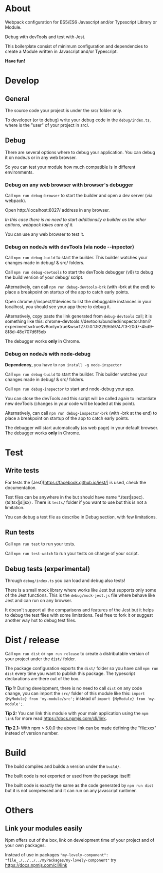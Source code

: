 ﻿# About

Webpack configuration for ES5/ES6 Javascript and/or Typescript Library or Module. 

Debug with devTools and test with Jest.

This boilerplate consist of minimum configuration and dependencies to create a Module written in Javascript and/or Typescript.

**Have fun!**

# Develop

## General

The source code your project is under the src/ folder only.

To developer (or to debug) write your debug code in the `debug/index.ts`, where is the "user" of your project in src/.
 
## Debug

There are several options where to debug your application. You can debug it on nodeJs or in any web browser. 

So you can test your module how much compatible is in different environments.  

### Debug on any web browser with browser's debugger

Call `npm run debug-browser` to start the builder and open a dev server (via webpack). 
 
Open http://localhost:8027/ address in any browser. 

_In this case there is no need to start additionally a builder as the other options, webpack takes care of it._

You can use any web browser to test it.

### Debug on nodeJs with devTools (via node --inpector)

Call `npm run debug-build` to start the builder. This builder watches your changes made in debug/ & src/ folders.
 
Call `npm run debug-devtools` to start the devTools debugger (v8) to debug the build version of your debug/ script.

Alternatively, can call `npm run debug-devtools-brk` (with -brk at the end) to place a breakpoint on startup of the app to catch early points.

Open chrome://inspect/#devices to list the debuggable instances in your localhost, you should see your app there to debug it. 

Alternatively, copy paste the link generated from `debug-devtools` call;
it is something like this: chrome-devtools://devtools/bundled/inspector.html?experiments=true&v8only=true&ws=127.0.0.1:9229/659747f3-20d7-45d9-8f8d-48c707d6f5eb 
 
The debugger works **only** in Chrome. 

### Debug on nodeJs with node-debug

**Dependency**, you have to `npm install -g node-inspector`

Call `npm run debug-build` to start the builder. This builder watches your changes made in debug/ & src/ folders.

Call `npm run debug-inspector` to start and node-debug your app.

You can close the devTools and this script will be called again to instantiate new devTools (changes in your code will be loaded at this point).

Alternatively, can call `npm run debug-inspector-brk` (with -brk at the end) to place a breakpoint on startup of the app to catch early points.

The debugger will start automatically (as web page) in your default browser. The debugger works **only** in Chrome. 

# Test

## Write tests

For tests the (Jest)[https://facebook.github.io/jest/] is used, check the documentation.

Test files can be anywhere in the but should have name *.(test|spec).(ts|tsx|js|jsx) . There is `tests/` folder if you want to use but this is not a limitation.
 
You can debug a test file as describe in Debug section, with few limitations.

## Run tests

Call `npm run test` to run your tests.

Call `npm run test-watch` to run your tests on change of your script.

## Debug tests (experimental)

Through `debug/index.ts` you can load and debug also tests! 

There is a small mock library where works like Jest but supports only some of the Jest functions. This is the `debug/mock-jest.js` file where behave like Jest and can run on any browser. 

It doesn't support all the comparisons and features of the Jest but it helps to debug the test files with some limitations. Feel free to fork it or suggest another way hot to debug test files. 

# Dist / release

Call `npm run dist` or `npm run release` 
to create a distributable version of your project 
under the `dist/` folder.

The package configuration exports the `dist/` folder so you have call `npm run dist` every time you want to publish this package. The typescript declarations are there out of the box.

**Tip 1:** During development, there is no need to call `dist` on any code change, you can import the `src/` folder of this module like this: `import {MyModule} from 'my-module/src';` instead of `import {MyModule} from 'my-module';`.

**Tip 2:** You can link this module with your main application using the `npm link` for more read https://docs.npmjs.com/cli/link.

**Tip 2.1:** With npm > 5.0.0 the above link can be made defining the "file:xxx" instead of version number.

# Build

The build compiles and builds a version under the `build/`. 

The built code is not exported or used from the package itself!

The built code is exactly the same as the code generated by `npm run dist` but it is not compressed and it can run on any javascript runtimer.

# Others

## Link your modules easily

Npm offers out of the box, link on development time of your project and of your own packages. 

Instead of use in packages `"my-lovely-component": "file_./../../../myPackages/my-lovely-component"` try https://docs.npmjs.com/cli/link